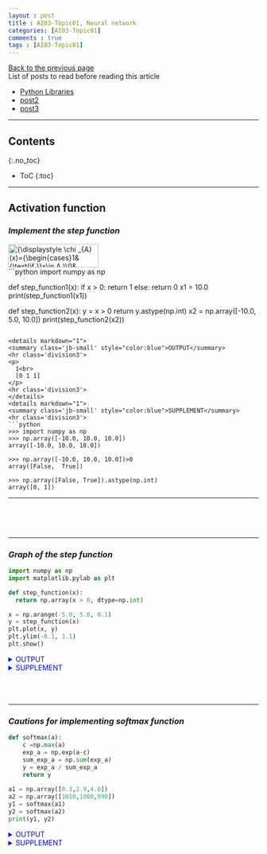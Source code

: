 ```yaml
---
layout : post
title : AI03-Topic01, Neural network
categories: [AI03-Topic01]
comments : true
tags : [AI03-Topic01]
---
```

[Back to the previous page](https://userdyk-github.github.io/ai03/AI03-Fundamental-of-deep-learning.html) <br>
List of posts to read before reading this article
- <a href='https://userdyk-github.github.io/pl03/PL03-Libraries.html' target="_blank">Python Libraries</a>
- <a href='https://userdyk-github.github.io/'>post2</a>
- <a href='https://userdyk-github.github.io/'>post3</a>

---

## Contents
{:.no_toc}

* ToC
{:toc}

<hr class="division1">

## **Activation function**

### ***Implement the step function***
<div><img src="https://wikimedia.org/api/rest_v1/media/math/render/svg/a32e22e6cb7bd6418442d4ab3af89ee1341aa102" class="mwe-math-fallback-image-inline" aria-hidden="true" style="vertical-align: -2.505ex; width:23.637ex; height:6.176ex;" alt="{\displaystyle \chi _{A}(x)={\begin{cases}1&amp;{\text{if }}x\in A,\\0&amp;{\text{if }}x\notin A.\\\end{cases}}}"></div>
```python
import numpy as np


def step_function1(x):
  if x > 0:
    return 1
  else:
    return 0
x1 = 10.0
print(step_function1(x1))


def step_function2(x):
  y = x > 0
  return y.astype(np.int)
x2 = np.array([-10.0, 5.0, 10.0])
print(step_function2(x2))
```

<details markdown="1">
<summary class='jb-small' style="color:blue">OUTPUT</summary>
<hr class='division3'>
<p>
  1<br>
  [0 1 1]
</p>
<hr class='division3'>
</details>
<details markdown="1">
<summary class='jb-small' style="color:blue">SUPPLEMENT</summary>
<hr class='division3'>
```python
>>> import numpy as np
>>> np.array([-10.0, 10.0, 10.0])
array([-10.0, 10.0, 10.0])

>>> np.array([-10.0, 10.0, 10.0])>0
array([False,  True])

>>> np.array([False, True]).astype(np.int)
array([0, 1])
```
<hr class='division3'>
</details>

<br><br><br>

---

### ***Graph of the step function***

```python
import numpy as np
import matplotlib.pylab as plt

def step_function(x):
  return np.array(x > 0, dtype=np.int)

x = np.arange(-5.0, 5.0, 0.1)
y = step_function(x)
plt.plot(x, y)
plt.ylim(-0.1, 1.1)
plt.show()
```
<details markdown="1">
<summary class='jb-small' style="color:blue">OUTPUT</summary>
<hr class='division3'>
![다운로드 (4)](https://user-images.githubusercontent.com/52376448/63807679-26b24380-c959-11e9-8acd-acacbefec72c.png)
<hr class='division3'>
</details>
<details markdown="1">
<summary class='jb-small' style="color:blue">SUPPLEMENT</summary>
<hr class='division3'>
```python
>>> import numpy as np
>>> def step_function(x):
...   return np.array(x > 0, dtype=np.int)

>>> x = np.array([-10, 10, 20])
>>> step_function(x)
array([0, 1, 1])

>>> np.arange(-5.0, 5.0, 1)
array([-5., -4., -3., -2., -1.,  0.,  1.,  2.,  3.,  4.])
```
<hr class='division3'>
</details>

<br><br><br>

---

### ***Implement the sigmoid function***
<img src="https://wikimedia.org/api/rest_v1/media/math/render/svg/9537e778e229470d85a68ee0b099c08298a1a3f6" class="mwe-math-fallback-image-inline" aria-hidden="true" style="vertical-align: -2.171ex; width:26.95ex; height:5.509ex;" alt="{\displaystyle S(x)={\frac {1}{1+e^{-x}}}={\frac {e^{x}}{e^{x}+1}}.}">
```python
import numpy as np
import matplotlib.pylab as plt

def sigmoid(x):
  return 1/(1 + np.exp(-x))

a = np.array([-1.0, 1.0, 2.0])
print(sigmoid(a))

x = np.arange(-5.0, 5.0, 0.1)
y = sigmoid(x)
plt.plot(x, y)
plt.ylim(-0.1, 1.1)
plt.show()
```
<details markdown="1">
<summary class='jb-small' style="color:blue">OUTPUT</summary>
<hr class='division3'>
```
[0.26894142 0.73105858 0.88079708]
```
![다운로드 (5)](https://user-images.githubusercontent.com/52376448/63809030-44cd7300-c95c-11e9-9ef3-58ecac07ea93.png)
<hr class='division3'>
</details>
<br><br><br>

---

### ***ReLU function***

```python
```
<details markdown="1">
<summary class='jb-small' style="color:blue">OUTPUT</summary>
<hr class='division3'>
<hr class='division3'>
</details>
<br><br><br>

<hr class="division2">

## **Calculation of multidimensional array**

### ***Multidimensional array***

```python
```
<details markdown="1">
<summary class='jb-small' style="color:blue">OUTPUT</summary>
<hr class='division3'>
<hr class='division3'>
</details>
<br><br><br>

---

### ***Matrix multiplication***

```python
```
<details markdown="1">
<summary class='jb-small' style="color:blue">OUTPUT</summary>
<hr class='division3'>
<hr class='division3'>
</details>
<br><br><br>

---

### ***Matrix multiplication in Neural Networks***

```python
```
<details markdown="1">
<summary class='jb-small' style="color:blue">OUTPUT</summary>
<hr class='division3'>
<hr class='division3'>
</details>
<br><br><br>


<hr class="division2">

## **Implement a three-layer neural network**

### ***Implement a neuronal signal transduction at each layer***

```python
import numpy as np
import matplotlib.pylab as plt

def sigmoid(x):
  return 1/(1 + np.exp(-x))
def identity_function(x):
    return x
  
X = np.array([1.0, 0.5])

W1 = np.array([[0.1,0.3,0.5],[0.2,0.4,0.6]])
B1 = np.array([0.1,0.2,0.3])
A1 = np.dot(X, W1) + B1
Z1 = sigmoid(A1)

W2 = np.array([[0.1,0.4],[0.2,0.5],[0.3,0.6]])
B2 = np.array([0.1,0.2])
A2 = np.dot(Z1,W2) + B2
Z2 = sigmoid(A2)

W3 = np.array([[0.1,0.3],[0.2,0.4]])
B3 = np.array([0.1,0.2])
A3 = np.dot(Z2, W3) + B3

Y = identity_function(A3)
Y
```
<details markdown="1">
<summary class='jb-small' style="color:blue">OUTPUT</summary>
<hr class='division3'>
```
array([0.21682708, 0.49627909])
```
<hr class='division3'>
</details>
<details markdown="1">
<summary class='jb-small' style="color:blue">SUPPLEMENT</summary>
<hr class='division3'>
![캡처](https://user-images.githubusercontent.com/52376448/63815273-f5dd0900-c96e-11e9-849a-7f59ff1aa6cb.JPG)
<hr class='division3'>
</details>
<br><br><br>

---

### ***Summary for Implement***

```python
def init_network():
    network = {}
    network['W1'] = np.array([[0.1,0.2,0.3],[0.2,0.3,0.6]])
    network['b1'] = np.array([0.1,0.2,0.3])
    network['W2'] = np.array([[0.1,0.2],[0.2,0.5],[0.3,0.6]])
    network['b2'] = np.array([0.1,0.2])
    network['W3'] = np.array([[0.1,0.3],[0.2,0.4]])
    network['b3'] = np.array([0.1,0.2])
    
    return network

def forward(network, x):
    W1,W2,W3 = network['W1'],network['W2'],network['W3']
    b1,b2,b3 = network['b1'],network['b2'],network['b3']
    
    a1 = np.dot(x,W1) + b1
    z1 = sigmoid(a1)
    a2 = np.dot(z1,W2) + b2
    z2 = sigmoid(a2)
    a3 = np.dot(z2,W3) + b3
    y = identity_function(a3)
    
    return y

network = init_network()
x = np.array([1.0,0.5])
y = forward(network,x)
print(y)
```
<details markdown="1">
<summary class='jb-small' style="color:blue">OUTPUT</summary>
<hr class='division3'>
```
[0.31067024 0.68352896]
```
<hr class='division3'>
</details>
<br><br><br>


<hr class="division2">

## **Design the output layer**

### ***Implement identity and softmax function***
<img src="https://wikimedia.org/api/rest_v1/media/math/render/svg/46d00b0bc5d63bf06b74d6d34234e063e03a1d26" class="mwe-math-fallback-image-inline" aria-hidden="true" style="vertical-align: -3.505ex; width:58.066ex; height:7.343ex;" alt="{\displaystyle \sigma (\mathbf {z} )_{i}={\frac {e^{\beta z_{i}}}{\sum _{j=1}^{K}e^{\beta z_{j}}}}{\text{ or }}\sigma (\mathbf {z} )_{i}={\frac {e^{-\beta z_{i}}}{\sum _{j=1}^{K}e^{-\beta z_{j}}}}{\text{ for }}i=1,\dotsc ,K}">
```python
def softmax(a):
    exp_a = np.exp(a)
    sum_exp_a = np.sum(exp_a)
    y = exp_a / sum_exp_a
    return y
    
a1 = np.array([0.3,2.9,4.0])
a2 = np.array([1010,1000,990])
y1 = softmax(a1)
y2 = softmax(a2)
print(y1, y2)

```
<details markdown="1">
<summary class='jb-small' style="color:blue">OUTPUT</summary>
<hr class='division3'>
```
[0.01821127 0.24519181 0.73659691] [nan nan nan]
```
<hr class='division3'>
</details>

<details markdown="1">
<summary class='jb-small' style="color:blue">SUPPLEMENT</summary>
<hr class='division3'>
```python
>>> import numpy as np
>>> a = np.array([1010,1000,990])
>>> np.exp(a)/np.sum(np.exp(a))
array([nan, nan, nan])
```
<hr class='division3'>
</details>
<br><br><br>

---

### ***Cautions for implementing softmax function***

```python
def softmax(a):
    c =np.max(a)
    exp_a = np.exp(a-c)
    sum_exp_a = np.sum(exp_a)
    y = exp_a / sum_exp_a
    return y
    
a1 = np.array([0.3,2.9,4.0])
a2 = np.array([1010,1000,990])
y1 = softmax(a1)
y2 = softmax(a2)
print(y1, y2)
```
<details markdown="1">
<summary class='jb-small' style="color:blue">OUTPUT</summary>
<hr class='division3'>
```
[0.01821127 0.24519181 0.73659691] [9.99954600e-01 4.53978686e-05 2.06106005e-09]
```
<hr class='division3'>
</details>

<details markdown="1">
<summary class='jb-small' style="color:blue">SUPPLEMENT</summary>
<hr class='division3'>
```python
>>> import numpy as np
>>> a = np.array([1010,1000,990])
>>> c = np.max(a)
>>> a - c
array([  0, -10, -20])

>>> np.exp(a-c)/np.sum(np.exp(a-c))
array([9.99954600e-01, 4.53978686e-05, 2.06106005e-09])
```
<hr class='division3'>
</details>
<br><br><br>

---

### ***Characteristics of Softmax function***

```
>>> import numpy as np
>>> def softmax(a):
...   c =np.max(a)
...   exp_a = np.exp(a-c)
...   sum_exp_a = np.sum(exp_a)
...   y = exp_a / sum_exp_a
...   return y

>>> a = np.array([0.3,2.9,4.0])
>>> y = softmax(a)
>>> print(y)
[0.01821127 0.24519181 0.73659691]

>>> np.sum(y)
1.0
```
<br><br><br>


<hr class="division2">

## **Handwriting number recognition**

### ***MNIST dataset***

<details markdown="1">
<summary class='jb-small' style="color:blue">ADVANCDED PREPERATION</summary>
<hr class='division3'>
[dataset.zip][1]

[1]:{{ site.url }}/download/AI03/AI03-Topic01/dataset.zip
<hr class='division3'>
</details>


```python
import sys, os
sys.path.append(os.pardir)

from dataset.mnist import load_mnist
from PIL import Image
import numpy as np

def img_show(img):
    pil_img = Image.fromarray(np.unit8(img))
    pil_img.show()


# load dataset
(x_train, t_train),(x_test, t_test) = load_mnist(flatten=True, normalize=False)

# 0th sample test
img, label = x_train[0], t_train[0]
img = img.reshape(28, 28)
img_show(img)
```
<details markdown="1">
<summary class='jb-small' style="color:blue">OUTPUT</summary>
<hr class='division3'>
![다운로드](https://user-images.githubusercontent.com/52376448/63860073-71789d80-c9e3-11e9-9b49-44daf7e1ad4a.png)
<hr class='division3'>
</details>
<details markdown="1">
<summary class='jb-small' style="color:blue">SUPPLEMENT</summary>
<hr class='division3'>
```
>>> from dataset.mnist import load_mnist
>>> (x_train, t_train),(x_test, t_test) = load_mnist(flatten=True, normalize=False)

>>> type(x_train)
<class 'numpy.ndarray'>
>>> type(t_train)
<class 'numpy.ndarray'>
>>> type(x_test)
<class 'numpy.ndarray'>
>>> type(t_test)
<class 'numpy.ndarray'>

>>> x_train.shape
(60000, 784)
>>> t_train.shape
(60000,)
>>> x_test.shape
(10000, 784)
>>> t_test.shape
(10000,)

>>> x_train.dtype
dtype('uint8')
>>> t_train.dtype
dtype('uint8')
>>> x_test.dtype
dtype('uint8')
>>> t_test.dtype
dtype('uint8')
```
<hr class='division3'>
</details>
<br><br><br>

---

### ***Inference processing of neural network***
<details markdown="1">
<summary class='jb-small' style="color:blue">ADVANCDED PREPERATION</summary>
<hr class='division3'>
[dataset.zip][1] <br>
[common.zip][2] <br>
[sample_weight.pkl][3]


[1]:{{ site.url }}/download/AI03/AI03-Topic01/dataset.zip
[2]:{{ site.url }}/download/AI03/AI03-Topic01/common.zip
[3]:{{ site.url }}/download/AI03/AI03-Topic01/sample_weight.pkl
<hr class='division3'>
</details>

```python
import sys, os
sys.path.append(os.pardir)
import numpy as np
import pickle
from dataset.mnist import load_mnist
from common.functions import sigmoid, softmax

def get_data():
    (x_train, t_train),(x_test, t_test) = load_mnist(normalize=True, flatten=True, one_hot_label=False)
    return x_test, t_test

def init_network():
    with open('sample_weight.pkl','rb') as f:
        network = pickle.load(f)
    return network

def predict(network, x):
    W1,W2,W3 = network['W1'], network['W2'], network['W3']
    b1,b2,b3 = network['b1'], network['b2'], network['b3']
    
    a1 = np.dot(x,W1) + b1
    z1 = sigmoid(a1)
    a2 = np.dot(z1,W2) + b2
    z2 = sigmoid(a2)
    a3 = np.dot(z2,W3) + b3
    y = softmax(a3)
    return y
    
# prediction
accuracy_cnt = 0
x, t = get_data()
network = init_network()

for i in range(len(x)):
    y = predict(network, x[i])
    p = np.argmax(y)  # getting a index with the higher probability
    if p == t[i] :
        accuracy_cnt += 1
        
print('Accuracy :' + str(float(accuracy_cnt)/len(x)))
```
<details markdown="1">
<summary class='jb-small' style="color:blue">OUTPUT</summary>
<hr class='division3'>
```
Accuracy :0.9352
```
<hr class='division3'>
</details>
<details markdown="1">
<summary class='jb-small' style="color:blue">SUPPLEMENT</summary>
<hr class='division3'>
```
>>> from dataset.mnist import load_mnist
>>> def get_data():
...     (x_train, t_train), (x_test, t_test) = load_mnist(normalize=True, flatten=True, one_hot_label=False)
...     return x_test, t_test
>>> x, t = get_data()

>>> type(x)
<class 'numpy.ndarray'>
>>> type(x[0])
<class 'numpy.ndarray'>
>>> type(t)
<class 'numpy.ndarray'>
>>> type(t[0])
<class 'numpy.uint8'>

>>> x.shape
(10000, 784)
>>> len(x)
10000
>>> x[0].shape
(784,)
>>> t.shape
(10000,)
>>> t[0].shape
()
>>> t[0]
7


>>> import pickle
>>> def init_network():
...     with open('sample_weight.pkl', 'rb') as f:
...             network = pickle.load(f)
...     return network

>>> network = init_network()
>>> type(network)
<class 'dict'>
>>> network.keys()
dict_keys(['b2', 'W1', 'b1', 'W2', 'W3', 'b3'])

>>> type(network['b1'])
<class 'numpy.ndarray'>
>>> type(network['b2'])
<class 'numpy.ndarray'>
>>> type(network['b3'])
<class 'numpy.ndarray'>
>>> type(network['W1'])
<class 'numpy.ndarray'>
>>> type(network['W2'])
<class 'numpy.ndarray'>
>>> type(network['W3'])
<class 'numpy.ndarray'>

>>> network['b1'].shape
(50,)
>>> network['b2'].shape
(100,)
>>> network['b3'].shape
(10,)
>>> network['W1'].shape
(784, 50)
>>> network['W2'].shape
(50, 100)
>>> network['W3'].shape
(100, 10)


>>> import numpy as np
>>> np.argmax([0.1,0.2,0.7])
2
>>> np.argmax([0.1,0.2,0.3,0.4])
3
>>> np.argmax([0.1,0.2,0.1,0.1,0.5])
4
```
<hr class='division3'>
</details>

<br><br><br>

---

### ***Batch processing***
<details markdown="1">
<summary class='jb-small' style="color:blue">ADVANCDED PREPERATION</summary>
<hr class='division3'>
[dataset.zip][1] <br>
[common.zip][2] <br>
[sample_weight.pkl][3]


[1]:{{ site.url }}/download/AI03/AI03-Topic01/dataset.zip
[2]:{{ site.url }}/download/AI03/AI03-Topic01/common.zip
[3]:{{ site.url }}/download/AI03/AI03-Topic01/sample_weight.pkl
<hr class='division3'>
</details>

```python
import sys, os
sys.path.append(os.pardir)
import numpy as np
import pickle
from dataset.mnist import load_mnist
from common.functions import sigmoid, softmax

def get_data():
    (x_train, t_train),(x_test, t_test) = load_mnist(normalize=True, flatten=True, one_hot_label=False)
    return x_test, t_test

def init_network():
    with open('sample_weight.pkl','rb') as f:
        network = pickle.load(f)
    return network

def predict(network, x):
    W1,W2,W3 = network['W1'], network['W2'], network['W3']
    b1,b2,b3 = network['b1'], network['b2'], network['b3']
    
    a1 = np.dot(x,W1) + b1
    z1 = sigmoid(a1)
    a2 = np.dot(z1,W2) + b2
    z2 = sigmoid(a2)
    a3 = np.dot(z2,W3) + b3
    y = softmax(a3)
    return y


# Prediction with batch processing
batch_size = 100 
accuracy_cnt = 0
x, t = get_data()
network = init_network()

for i in range(0, len(x), batch_size):
    x_batch = x[i:i+batch_size]
    y_batch = predict(network, x_batch)
    p = np.argmax(y_batch, axis=1)
    accuracy_cnt += np.sum(p == t[i:i+batch_size])

print("Accuracy:" + str(float(accuracy_cnt) / len(x)))
```
<details markdown="1">
<summary class='jb-small' style="color:blue">OUTPUT</summary>
<hr class='division3'>
```
Accuracy :0.9352
```
<hr class='division3'>
</details>

<details markdown="1">
<summary class='jb-small' style="color:blue">SUPPLEMENT</summary>
<hr class='division3'>
![그림1](https://user-images.githubusercontent.com/52376448/63877466-a811e080-ca02-11e9-807a-2f5e33e85cc3.png)
```
>>> import numpy as np
>>> from dataset.mnist import load_mnist

>>> (_,_), (x,t) = load_mnist(normalize=True, flatten=True, one_hot_label=False)
>>> x[0:100].shape
(100, 784)
>>> t[0:100].shape
(100,)



>>> x = np.array([[0.1,0.8,0.1],[0.3,0.1,0.6],[0.2,0.5,0.3],[0.8,0.1,0.1]])
>>> np.argmax(x, axis=0)
array([3, 0, 1], dtype=int64)
>>> np.argmax(x, axis=1)
array([1, 2, 1, 0], dtype=int64)

>>> A = np.array([11,12,13,14,15,16,1,2,3])
>>> B = np.array([21,22,23,24,25,26,1,2,3])
>>> np.sum(A == B)
3
>>> np.sum([False, False, False, False, False, False, False, True, True, True])
3
```
<hr class='division3'>
</details>

<br><br><br>


<hr class="division2">

## **Multi-classification**

<details markdown="1">
<summary class='jb-small' style="color:blue">ADVANCDED PREPERATION</summary>
<hr class='division3'>
[ch2_dataset.npz][4] <br>
[ch2_parameters.npz][5] <br>


[4]:{{ site.url }}/download/AI03/AI03-Topic01/ch2_dataset.npz
[5]:{{ site.url }}/download/AI03/AI03-Topic01/ch2_parameters.npz
<hr class='division3'>
</details>

```python
import numpy as np
import matplotlib.pyplot as plt

def sigmoid(x):
    return 1 / (1 + np.exp(-x))
    
def softmax(x):
    e_x = np.exp(x)
    return e_x / np.sum(e_x)
    
# Define network architecture
class ShallowNN:
    def __init__(self, num_input, num_hidden, num_output):
        self.W_h = np.zeros((num_hidden, num_input), dtype=np.float32)
        self.b_h = np.zeros((num_hidden,), dtype=np.float32)
        self.W_o = np.zeros((num_output, num_hidden), dtype=np.float32)
        self.b_o = np.zeros((num_output,), dtype=np.float32)
        
    def __call__(self, x):
        h = sigmoid(np.matmul(self.W_h, x) + self.b_h)
        return softmax(np.matmul(self.W_o, h) + self.b_o)
        
# Import and organize dataset
dataset = np.load('ch2_dataset.npz')
inputs = dataset['inputs']
labels = dataset['labels']

# Create Model
model = ShallowNN(2, 128, 10)

weights = np.load('ch2_parameters.npz')
model.W_h = weights['W_h']
model.b_h = weights['b_h']
model.W_o = weights['W_o']
model.b_o = weights['b_o']
```
<details markdown="1">
<summary class='jb-small' style="color:blue">OUTPUT</summary>
<hr class='division3'>
```python
outputs = list()
for pt, label in zip(inputs, labels):
    output = model(pt)
    outputs.append(np.argmax(output))
    print(np.argmax(output), label)
outputs = np.stack(outputs, axis=0)
```
```
0 0
0 0
2 0
0 0
1 0
0 0
0 0
0 0
1 0
0 0
0 0
0 0
2 0
3 0
0 0
0 0
2 0
0 0
0 0
0 0
0 0
0 0
0 0
2 0
0 0
2 0
0 0
0 0
0 0
0 0
0 0
0 0
0 0
1 0
6 0
0 0
0 0
0 0
0 0
0 0
6 0
0 0
0 0
0 0
3 0
0 0
0 0
0 0
3 0
0 0
0 0
0 0
0 0
0 0
0 0
6 0
0 0
0 0
0 0
0 0
0 0
0 0
0 0
0 0
9 0
0 0
2 0
6 0
0 0
0 0
0 0
0 0
3 0
0 0
0 0
2 0
0 0
0 0
0 0
0 0
0 0
0 0
0 0
1 0
1 0
0 0
0 0
0 0
0 0
0 0
0 0
9 0
0 0
0 0
1 0
0 0
0 0
0 0
0 0
0 0
1 1
5 1
1 1
1 1
1 1
1 1
1 1
1 1
1 1
1 1
1 1
1 1
1 1
1 1
1 1
1 1
1 1
1 1
1 1
1 1
1 1
1 1
1 1
1 1
1 1
1 1
1 1
1 1
5 1
1 1
1 1
2 1
1 1
0 1
1 1
1 1
1 1
1 1
5 1
1 1
1 1
1 1
0 1
1 1
1 1
1 1
1 1
1 1
1 1
1 1
1 1
1 1
1 1
1 1
1 1
0 1
1 1
1 1
1 1
2 1
1 1
0 1
1 1
1 1
1 1
1 1
1 1
1 1
1 1
1 1
1 1
1 1
1 1
1 1
1 1
1 1
1 1
1 1
1 1
1 1
1 1
1 1
1 1
2 1
1 1
1 1
1 1
1 1
1 1
1 1
1 1
1 1
1 1
1 1
1 1
1 1
1 1
1 1
1 1
1 1
2 2
0 2
0 2
2 2
2 2
2 2
2 2
2 2
2 2
2 2
2 2
2 2
2 2
2 2
2 2
2 2
2 2
2 2
2 2
3 2
2 2
2 2
2 2
2 2
3 2
2 2
2 2
2 2
2 2
0 2
1 2
0 2
0 2
2 2
2 2
0 2
2 2
2 2
0 2
0 2
2 2
2 2
2 2
2 2
2 2
2 2
2 2
0 2
2 2
2 2
2 2
2 2
2 2
2 2
2 2
0 2
2 2
2 2
0 2
2 2
2 2
2 2
2 2
2 2
2 2
1 2
2 2
2 2
2 2
2 2
2 2
2 2
0 2
2 2
2 2
2 2
2 2
2 2
2 2
2 2
2 2
2 2
2 2
2 2
2 2
2 2
2 2
2 2
2 2
2 2
2 2
2 2
2 2
2 2
2 2
2 2
2 2
2 2
2 2
2 2
3 3
0 3
3 3
3 3
3 3
3 3
3 3
3 3
3 3
3 3
3 3
6 3
3 3
3 3
3 3
6 3
3 3
0 3
3 3
3 3
3 3
3 3
3 3
3 3
3 3
3 3
3 3
3 3
3 3
3 3
3 3
6 3
3 3
6 3
2 3
0 3
3 3
3 3
3 3
3 3
3 3
3 3
3 3
3 3
3 3
3 3
6 3
3 3
3 3
6 3
3 3
3 3
3 3
3 3
3 3
3 3
3 3
3 3
3 3
0 3
3 3
3 3
3 3
6 3
3 3
3 3
3 3
0 3
3 3
3 3
3 3
3 3
3 3
3 3
3 3
3 3
6 3
3 3
3 3
3 3
3 3
3 3
6 3
3 3
3 3
3 3
3 3
3 3
3 3
3 3
3 3
3 3
6 3
3 3
6 3
3 3
3 3
3 3
3 3
3 3
4 4
4 4
4 4
4 4
4 4
4 4
4 4
4 4
4 4
4 4
4 4
4 4
4 4
4 4
4 4
4 4
4 4
4 4
4 4
4 4
4 4
4 4
4 4
4 4
4 4
4 4
4 4
4 4
4 4
4 4
4 4
4 4
4 4
4 4
4 4
4 4
4 4
4 4
4 4
5 4
4 4
4 4
4 4
4 4
4 4
4 4
4 4
4 4
4 4
4 4
4 4
4 4
4 4
4 4
4 4
4 4
4 4
4 4
4 4
4 4
4 4
4 4
4 4
4 4
4 4
4 4
4 4
4 4
4 4
4 4
4 4
4 4
4 4
4 4
4 4
4 4
4 4
4 4
4 4
4 4
4 4
4 4
4 4
4 4
4 4
4 4
4 4
4 4
4 4
4 4
4 4
4 4
4 4
4 4
4 4
4 4
4 4
4 4
4 4
4 4
5 5
5 5
5 5
5 5
4 5
5 5
5 5
5 5
5 5
5 5
5 5
5 5
5 5
5 5
5 5
5 5
5 5
5 5
5 5
4 5
1 5
5 5
5 5
5 5
5 5
5 5
5 5
5 5
5 5
5 5
5 5
5 5
5 5
5 5
5 5
5 5
5 5
5 5
1 5
5 5
5 5
5 5
5 5
4 5
5 5
5 5
5 5
5 5
5 5
5 5
5 5
5 5
5 5
5 5
5 5
5 5
5 5
5 5
5 5
5 5
5 5
5 5
5 5
4 5
5 5
5 5
5 5
5 5
5 5
5 5
5 5
4 5
5 5
5 5
5 5
5 5
5 5
5 5
5 5
5 5
5 5
5 5
5 5
5 5
1 5
5 5
5 5
5 5
5 5
5 5
5 5
1 5
5 5
5 5
5 5
5 5
5 5
5 5
5 5
5 5
6 6
3 6
6 6
6 6
6 6
6 6
6 6
6 6
6 6
3 6
6 6
6 6
9 6
6 6
6 6
6 6
6 6
6 6
6 6
6 6
3 6
6 6
6 6
6 6
6 6
6 6
6 6
3 6
6 6
6 6
3 6
6 6
6 6
6 6
6 6
6 6
6 6
6 6
6 6
6 6
6 6
0 6
3 6
6 6
3 6
6 6
6 6
6 6
6 6
6 6
6 6
6 6
6 6
6 6
6 6
6 6
6 6
6 6
6 6
6 6
6 6
6 6
6 6
6 6
6 6
6 6
6 6
6 6
6 6
6 6
6 6
3 6
6 6
6 6
3 6
6 6
6 6
6 6
6 6
6 6
3 6
6 6
6 6
6 6
6 6
6 6
6 6
6 6
6 6
6 6
0 6
6 6
6 6
6 6
6 6
6 6
9 6
6 6
6 6
6 6
7 7
7 7
7 7
7 7
7 7
7 7
7 7
7 7
7 7
7 7
7 7
7 7
7 7
7 7
7 7
7 7
7 7
7 7
7 7
7 7
7 7
7 7
7 7
7 7
7 7
7 7
7 7
7 7
7 7
7 7
7 7
7 7
7 7
7 7
7 7
7 7
7 7
7 7
7 7
7 7
7 7
7 7
7 7
7 7
7 7
7 7
7 7
7 7
7 7
7 7
7 7
7 7
7 7
7 7
7 7
7 7
7 7
7 7
7 7
7 7
7 7
7 7
7 7
7 7
7 7
7 7
7 7
7 7
7 7
7 7
7 7
7 7
7 7
7 7
7 7
7 7
7 7
7 7
7 7
7 7
7 7
7 7
7 7
7 7
7 7
7 7
7 7
7 7
7 7
7 7
7 7
7 7
7 7
7 7
7 7
7 7
7 7
7 7
7 7
7 7
8 8
8 8
8 8
8 8
8 8
8 8
8 8
8 8
8 8
8 8
8 8
8 8
8 8
8 8
8 8
8 8
8 8
8 8
8 8
8 8
8 8
8 8
8 8
8 8
8 8
8 8
8 8
8 8
8 8
8 8
8 8
8 8
8 8
8 8
8 8
8 8
8 8
8 8
8 8
8 8
8 8
8 8
8 8
8 8
8 8
8 8
8 8
8 8
8 8
8 8
8 8
8 8
8 8
8 8
8 8
8 8
8 8
8 8
8 8
8 8
8 8
8 8
8 8
8 8
8 8
8 8
8 8
8 8
8 8
8 8
8 8
8 8
8 8
8 8
8 8
8 8
8 8
8 8
8 8
8 8
8 8
8 8
8 8
8 8
8 8
8 8
8 8
8 8
8 8
8 8
8 8
8 8
8 8
8 8
8 8
8 8
8 8
8 8
8 8
8 8
9 9
9 9
9 9
9 9
9 9
9 9
9 9
9 9
9 9
9 9
9 9
9 9
9 9
9 9
9 9
9 9
9 9
9 9
9 9
9 9
9 9
9 9
9 9
9 9
9 9
9 9
9 9
9 9
9 9
9 9
9 9
9 9
9 9
9 9
9 9
6 9
9 9
6 9
9 9
9 9
9 9
9 9
9 9
9 9
9 9
9 9
9 9
9 9
9 9
9 9
9 9
9 9
9 9
9 9
9 9
9 9
9 9
9 9
9 9
9 9
9 9
9 9
9 9
9 9
9 9
9 9
9 9
9 9
6 9
9 9
9 9
9 9
9 9
9 9
9 9
9 9
9 9
9 9
9 9
9 9
9 9
9 9
9 9
9 9
9 9
9 9
9 9
9 9
9 9
9 9
9 9
9 9
0 9
9 9
9 9
9 9
9 9
9 9
9 9
9 9
```
<hr class='division3'>
</details>
<details markdown="1">
<summary class='jb-small' style="color:blue">Visualization</summary>
<hr class='division3'>
`Label`
```python
plt.figure()
for idx in range(10):
    mask = labels == idx
    plt.scatter(inputs[mask, 0], inputs[mask, 1])
plt.title('true_label')
plt.show()
```
![다운로드 (1)](https://user-images.githubusercontent.com/52376448/65842849-49c18000-e369-11e9-88f4-935f70e6effa.png)
<br>
`Predict`
```python
plt.figure()
for idx in range(10):
    mask = outputs == idx
    plt.scatter(inputs[mask, 0], inputs[mask, 1])
plt.title('model_output')
plt.show()
```
![다운로드 (2)](https://user-images.githubusercontent.com/52376448/65842851-4b8b4380-e369-11e9-8c13-492a076e3717.png)
<hr class='division3'>
</details>
<br><br><br>


<hr class="division2">

## **Reference Codes**


<details markdown="1">
<summary class='jb-small' style="color:blue">Pre-define</summary>
<hr class='division3'>
<details markdown="1">
<summary class='jb-small' style="color:red">functions.py</summary>
<hr class='division3_1'>
```python
# coding: utf-8
import numpy as np


def identity_function(x):
    return x


def step_function(x):
    return np.array(x > 0, dtype=np.int)


def sigmoid(x):
    return 1 / (1 + np.exp(-x))    


def sigmoid_grad(x):
    return (1.0 - sigmoid(x)) * sigmoid(x)
    

def relu(x):
    return np.maximum(0, x)


def relu_grad(x):
    grad = np.zeros(x)
    grad[x>=0] = 1
    return grad
    

def softmax(x):
    if x.ndim == 2:
        x = x.T
        x = x - np.max(x, axis=0)
        y = np.exp(x) / np.sum(np.exp(x), axis=0)
        return y.T 

    x = x - np.max(x) # オーバーフロー対策
    return np.exp(x) / np.sum(np.exp(x))


def mean_squared_error(y, t):
    return 0.5 * np.sum((y-t)**2)


def cross_entropy_error(y, t):
    if y.ndim == 1:
        t = t.reshape(1, t.size)
        y = y.reshape(1, y.size)
        
    # 教師データがone-hot-vectorの場合、正解ラベルのインデックスに変換
    if t.size == y.size:
        t = t.argmax(axis=1)
             
    batch_size = y.shape[0]
    return -np.sum(np.log(y[np.arange(batch_size), t] + 1e-7)) / batch_size


def softmax_loss(X, t):
    y = softmax(X)
    return cross_entropy_error(y, t)
```
<hr class='division3_1'>
</details>
<details markdown="1">
<summary class='jb-small' style="color:red">gradient.py</summary>
<hr class='division3_1'>
```python
# coding: utf-8
import numpy as np

def _numerical_gradient_1d(f, x):
    h = 1e-4 # 0.0001
    grad = np.zeros_like(x)
    
    for idx in range(x.size):
        tmp_val = x[idx]
        x[idx] = float(tmp_val) + h
        fxh1 = f(x) # f(x+h)
        
        x[idx] = tmp_val - h 
        fxh2 = f(x) # f(x-h)
        grad[idx] = (fxh1 - fxh2) / (2*h)
        
        x[idx] = tmp_val # 値を元に戻す
        
    return grad


def numerical_gradient_2d(f, X):
    if X.ndim == 1:
        return _numerical_gradient_1d(f, X)
    else:
        grad = np.zeros_like(X)
        
        for idx, x in enumerate(X):
            grad[idx] = _numerical_gradient_1d(f, x)
        
        return grad


def numerical_gradient(f, x):
    h = 1e-4 # 0.0001
    grad = np.zeros_like(x)
    
    it = np.nditer(x, flags=['multi_index'], op_flags=['readwrite'])
    while not it.finished:
        idx = it.multi_index
        tmp_val = x[idx]
        x[idx] = float(tmp_val) + h
        fxh1 = f(x) # f(x+h)
        
        x[idx] = tmp_val - h 
        fxh2 = f(x) # f(x-h)
        grad[idx] = (fxh1 - fxh2) / (2*h)
        
        x[idx] = tmp_val # 値を元に戻す
        it.iternext()   
        
    return grad
```
<hr class='division3_1'>
</details>
<details markdown="1">
<summary class='jb-small' style="color:red">layers.py</summary>
<hr class='division3_1'>
```python
# coding: utf-8
import numpy as np
from common.functions import *
from common.util import im2col, col2im


class Relu:
    def __init__(self):
        self.mask = None

    def forward(self, x):
        self.mask = (x <= 0)
        out = x.copy()
        out[self.mask] = 0

        return out

    def backward(self, dout):
        dout[self.mask] = 0
        dx = dout

        return dx


class Sigmoid:
    def __init__(self):
        self.out = None

    def forward(self, x):
        out = sigmoid(x)
        self.out = out
        return out

    def backward(self, dout):
        dx = dout * (1.0 - self.out) * self.out

        return dx


class Affine:
    def __init__(self, W, b):
        self.W =W
        self.b = b
        
        self.x = None
        self.original_x_shape = None
        # 重み・バイアスパラメータの微分
        self.dW = None
        self.db = None

    def forward(self, x):
        # テンソル対応
        self.original_x_shape = x.shape
        x = x.reshape(x.shape[0], -1)
        self.x = x

        out = np.dot(self.x, self.W) + self.b

        return out

    def backward(self, dout):
        dx = np.dot(dout, self.W.T)
        self.dW = np.dot(self.x.T, dout)
        self.db = np.sum(dout, axis=0)
        
        dx = dx.reshape(*self.original_x_shape)  # 入力データの形状に戻す（テンソル対応）
        return dx


class SoftmaxWithLoss:
    def __init__(self):
        self.loss = None
        self.y = None # softmaxの出力
        self.t = None # 教師データ

    def forward(self, x, t):
        self.t = t
        self.y = softmax(x)
        self.loss = cross_entropy_error(self.y, self.t)
        
        return self.loss
```
<hr class='division3_1'>
</details>
<details markdown="1">
<summary class='jb-small' style="color:red">multi_layer_net.py</summary>
<hr class='division3_1'>
```python
# coding: utf-8
import sys, os
sys.path.append(os.pardir)  # 親ディレクトリのファイルをインポートするための設定
import numpy as np
from collections import OrderedDict
from common.layers import *
from common.gradient import numerical_gradient


class MultiLayerNet:
    """全結合による多層ニューラルネットワーク

    Parameters
    ----------
    input_size : 入力サイズ（MNISTの場合は784）
    hidden_size_list : 隠れ層のニューロンの数のリスト（e.g. [100, 100, 100]）
    output_size : 出力サイズ（MNISTの場合は10）
    activation : 'relu' or 'sigmoid'
    weight_init_std : 重みの標準偏差を指定（e.g. 0.01）
        'relu'または'he'を指定した場合は「Heの初期値」を設定
        'sigmoid'または'xavier'を指定した場合は「Xavierの初期値」を設定
    weight_decay_lambda : Weight Decay（L2ノルム）の強さ
    """
    def __init__(self, input_size, hidden_size_list, output_size,
                 activation='relu', weight_init_std='relu', weight_decay_lambda=0):
        self.input_size = input_size
        self.output_size = output_size
        self.hidden_size_list = hidden_size_list
        self.hidden_layer_num = len(hidden_size_list)
        self.weight_decay_lambda = weight_decay_lambda
        self.params = {}

        # 重みの初期化
        self.__init_weight(weight_init_std)

        # レイヤの生成
        activation_layer = {'sigmoid': Sigmoid, 'relu': Relu}
        self.layers = OrderedDict()
        for idx in range(1, self.hidden_layer_num+1):
            self.layers['Affine' + str(idx)] = Affine(self.params['W' + str(idx)],
                                                      self.params['b' + str(idx)])
            self.layers['Activation_function' + str(idx)] = activation_layer[activation]()

        idx = self.hidden_layer_num + 1
        self.layers['Affine' + str(idx)] = Affine(self.params['W' + str(idx)],
            self.params['b' + str(idx)])

        self.last_layer = SoftmaxWithLoss()

    def __init_weight(self, weight_init_std):
        """重みの初期値設定

        Parameters
        ----------
        weight_init_std : 重みの標準偏差を指定（e.g. 0.01）
            'relu'または'he'を指定した場合は「Heの初期値」を設定
            'sigmoid'または'xavier'を指定した場合は「Xavierの初期値」を設定
        """
        all_size_list = [self.input_size] + self.hidden_size_list + [self.output_size]
        for idx in range(1, len(all_size_list)):
            scale = weight_init_std
            if str(weight_init_std).lower() in ('relu', 'he'):
                scale = np.sqrt(2.0 / all_size_list[idx - 1])  # ReLUを使う場合に推奨される初期値
            elif str(weight_init_std).lower() in ('sigmoid', 'xavier'):
                scale = np.sqrt(1.0 / all_size_list[idx - 1])  # sigmoidを使う場合に推奨される初期値

            self.params['W' + str(idx)] = scale * np.random.randn(all_size_list[idx-1], all_size_list[idx])
            self.params['b' + str(idx)] = np.zeros(all_size_list[idx])

    def predict(self, x):
        for layer in self.layers.values():
            x = layer.forward(x)

        return x

    def loss(self, x, t):
        """損失関数を求める

        Parameters
        ----------
        x : 入力データ
        t : 教師ラベル

        Returns
        -------
        損失関数の値
        """
        y = self.predict(x)

        weight_decay = 0
        for idx in range(1, self.hidden_layer_num + 2):
            W = self.params['W' + str(idx)]
            weight_decay += 0.5 * self.weight_decay_lambda * np.sum(W ** 2)

        return self.last_layer.forward(y, t) + weight_decay

    def accuracy(self, x, t):
        y = self.predict(x)
        y = np.argmax(y, axis=1)
        if t.ndim != 1 : t = np.argmax(t, axis=1)

        accuracy = np.sum(y == t) / float(x.shape[0])
        return accuracy

    def numerical_gradient(self, x, t):
        """勾配を求める（数値微分）

        Parameters
        ----------
        x : 入力データ
        t : 教師ラベル

        Returns
        -------
        各層の勾配を持ったディクショナリ変数
            grads['W1']、grads['W2']、...は各層の重み
            grads['b1']、grads['b2']、...は各層のバイアス
        """
        loss_W = lambda W: self.loss(x, t)

        grads = {}
        for idx in range(1, self.hidden_layer_num+2):
            grads['W' + str(idx)] = numerical_gradient(loss_W, self.params['W' + str(idx)])
            grads['b' + str(idx)] = numerical_gradient(loss_W, self.params['b' + str(idx)])

        return grads

    def gradient(self, x, t):
        """勾配を求める（誤差逆伝搬法）

        Parameters
        ----------
        x : 入力データ
        t : 教師ラベル

        Returns
        -------
        各層の勾配を持ったディクショナリ変数
            grads['W1']、grads['W2']、...は各層の重み
            grads['b1']、grads['b2']、...は各層のバイアス
        """
        # forward
        self.loss(x, t)

        # backward
        dout = 1
        dout = self.last_layer.backward(dout)

        layers = list(self.layers.values())
        layers.reverse()
        for layer in layers:
            dout = layer.backward(dout)

        # 設定
        grads = {}
        for idx in range(1, self.hidden_layer_num+2):
            grads['W' + str(idx)] = self.layers['Affine' + str(idx)].dW + self.weight_decay_lambda * self.layers['Affine' + str(idx)].W
            grads['b' + str(idx)] = self.layers['Affine' + str(idx)].db

        return grads
```
<hr class='division3_1'>
</details>
<details markdown="1">
<summary class='jb-small' style="color:red">multi_layer_net_extend.py</summary>
<hr class='division3_1'>
```python
# coding: utf-8
import sys, os
sys.path.append(os.pardir) # 親ディレクトリのファイルをインポートするための設定
import numpy as np
from collections import OrderedDict
from common.layers import *
from common.gradient import numerical_gradient

class MultiLayerNetExtend:
    """拡張版の全結合による多層ニューラルネットワーク
    
    Weiht Decay、Dropout、Batch Normalizationの機能を持つ

    Parameters
    ----------
    input_size : 入力サイズ（MNISTの場合は784）
    hidden_size_list : 隠れ層のニューロンの数のリスト（e.g. [100, 100, 100]）
    output_size : 出力サイズ（MNISTの場合は10）
    activation : 'relu' or 'sigmoid'
    weight_init_std : 重みの標準偏差を指定（e.g. 0.01）
        'relu'または'he'を指定した場合は「Heの初期値」を設定
        'sigmoid'または'xavier'を指定した場合は「Xavierの初期値」を設定
    weight_decay_lambda : Weight Decay（L2ノルム）の強さ
    use_dropout: Dropoutを使用するかどうか
    dropout_ration : Dropoutの割り合い
    use_batchNorm: Batch Normalizationを使用するかどうか
    """
    def __init__(self, input_size, hidden_size_list, output_size,
                 activation='relu', weight_init_std='relu', weight_decay_lambda=0, 
                 use_dropout = False, dropout_ration = 0.5, use_batchnorm=False):
        self.input_size = input_size
        self.output_size = output_size
        self.hidden_size_list = hidden_size_list
        self.hidden_layer_num = len(hidden_size_list)
        self.use_dropout = use_dropout
        self.weight_decay_lambda = weight_decay_lambda
        self.use_batchnorm = use_batchnorm
        self.params = {}

        # 重みの初期化
        self.__init_weight(weight_init_std)

        # レイヤの生成
        activation_layer = {'sigmoid': Sigmoid, 'relu': Relu}
        self.layers = OrderedDict()
        for idx in range(1, self.hidden_layer_num+1):
            self.layers['Affine' + str(idx)] = Affine(self.params['W' + str(idx)],
                                                      self.params['b' + str(idx)])
            if self.use_batchnorm:
                self.params['gamma' + str(idx)] = np.ones(hidden_size_list[idx-1])
                self.params['beta' + str(idx)] = np.zeros(hidden_size_list[idx-1])
                self.layers['BatchNorm' + str(idx)] = BatchNormalization(self.params['gamma' + str(idx)], self.params['beta' + str(idx)])
                
            self.layers['Activation_function' + str(idx)] = activation_layer[activation]()
            
            if self.use_dropout:
                self.layers['Dropout' + str(idx)] = Dropout(dropout_ration)

        idx = self.hidden_layer_num + 1
        self.layers['Affine' + str(idx)] = Affine(self.params['W' + str(idx)], self.params['b' + str(idx)])

        self.last_layer = SoftmaxWithLoss()

    def __init_weight(self, weight_init_std):
        """重みの初期値設定

        Parameters
        ----------
        weight_init_std : 重みの標準偏差を指定（e.g. 0.01）
            'relu'または'he'を指定した場合は「Heの初期値」を設定
            'sigmoid'または'xavier'を指定した場合は「Xavierの初期値」を設定
        """
        all_size_list = [self.input_size] + self.hidden_size_list + [self.output_size]
        for idx in range(1, len(all_size_list)):
            scale = weight_init_std
            if str(weight_init_std).lower() in ('relu', 'he'):
                scale = np.sqrt(2.0 / all_size_list[idx - 1])  # ReLUを使う場合に推奨される初期値
            elif str(weight_init_std).lower() in ('sigmoid', 'xavier'):
                scale = np.sqrt(1.0 / all_size_list[idx - 1])  # sigmoidを使う場合に推奨される初期値
            self.params['W' + str(idx)] = scale * np.random.randn(all_size_list[idx-1], all_size_list[idx])
            self.params['b' + str(idx)] = np.zeros(all_size_list[idx])

    def predict(self, x, train_flg=False):
        for key, layer in self.layers.items():
            if "Dropout" in key or "BatchNorm" in key:
                x = layer.forward(x, train_flg)
            else:
                x = layer.forward(x)

        return x

    def loss(self, x, t, train_flg=False):
        """損失関数を求める
        引数のxは入力データ、tは教師ラベル
        """
        y = self.predict(x, train_flg)

        weight_decay = 0
        for idx in range(1, self.hidden_layer_num + 2):
            W = self.params['W' + str(idx)]
            weight_decay += 0.5 * self.weight_decay_lambda * np.sum(W**2)

        return self.last_layer.forward(y, t) + weight_decay

    def accuracy(self, X, T):
        Y = self.predict(X, train_flg=False)
        Y = np.argmax(Y, axis=1)
        if T.ndim != 1 : T = np.argmax(T, axis=1)

        accuracy = np.sum(Y == T) / float(X.shape[0])
        return accuracy

    def numerical_gradient(self, X, T):
        """勾配を求める（数値微分）

        Parameters
        ----------
        X : 入力データ
        T : 教師ラベル

        Returns
        -------
        各層の勾配を持ったディクショナリ変数
            grads['W1']、grads['W2']、...は各層の重み
            grads['b1']、grads['b2']、...は各層のバイアス
        """
        loss_W = lambda W: self.loss(X, T, train_flg=True)

        grads = {}
        for idx in range(1, self.hidden_layer_num+2):
            grads['W' + str(idx)] = numerical_gradient(loss_W, self.params['W' + str(idx)])
            grads['b' + str(idx)] = numerical_gradient(loss_W, self.params['b' + str(idx)])
            
            if self.use_batchnorm and idx != self.hidden_layer_num+1:
                grads['gamma' + str(idx)] = numerical_gradient(loss_W, self.params['gamma' + str(idx)])
                grads['beta' + str(idx)] = numerical_gradient(loss_W, self.params['beta' + str(idx)])

        return grads
        
    def gradient(self, x, t):
        # forward
        self.loss(x, t, train_flg=True)

        # backward
        dout = 1
        dout = self.last_layer.backward(dout)

        layers = list(self.layers.values())
        layers.reverse()
        for layer in layers:
            dout = layer.backward(dout)

        # 設定
        grads = {}
        for idx in range(1, self.hidden_layer_num+2):
            grads['W' + str(idx)] = self.layers['Affine' + str(idx)].dW + self.weight_decay_lambda * self.params['W' + str(idx)]
            grads['b' + str(idx)] = self.layers['Affine' + str(idx)].db

            if self.use_batchnorm and idx != self.hidden_layer_num+1:
                grads['gamma' + str(idx)] = self.layers['BatchNorm' + str(idx)].dgamma
                grads['beta' + str(idx)] = self.layers['BatchNorm' + str(idx)].dbeta

        return grads
```
<hr class='division3_1'>
</details>
<details markdown="1">
<summary class='jb-small' style="color:red">optimizer.py</summary>
<hr class='division3_1'>
```python
# coding: utf-8
import numpy as np

class SGD:

    """確率的勾配降下法（Stochastic Gradient Descent）"""

    def __init__(self, lr=0.01):
        self.lr = lr
        
    def update(self, params, grads):
        for key in params.keys():
            params[key] -= self.lr * grads[key] 


class Momentum:

    """Momentum SGD"""

    def __init__(self, lr=0.01, momentum=0.9):
        self.lr = lr
        self.momentum = momentum
        self.v = None
        
    def update(self, params, grads):
        if self.v is None:
            self.v = {}
            for key, val in params.items():                                
                self.v[key] = np.zeros_like(val)
                
        for key in params.keys():
            self.v[key] = self.momentum*self.v[key] - self.lr*grads[key] 
            params[key] += self.v[key]


class Nesterov:

    """Nesterov's Accelerated Gradient (http://arxiv.org/abs/1212.0901)"""

    def __init__(self, lr=0.01, momentum=0.9):
        self.lr = lr
        self.momentum = momentum
        self.v = None
        
    def update(self, params, grads):
        if self.v is None:
            self.v = {}
            for key, val in params.items():
                self.v[key] = np.zeros_like(val)
            
        for key in params.keys():
            self.v[key] *= self.momentum
            self.v[key] -= self.lr * grads[key]
            params[key] += self.momentum * self.momentum * self.v[key]
            params[key] -= (1 + self.momentum) * self.lr * grads[key]


class AdaGrad:

    """AdaGrad"""

    def __init__(self, lr=0.01):
        self.lr = lr
        self.h = None
        
    def update(self, params, grads):
        if self.h is None:
            self.h = {}
            for key, val in params.items():
                self.h[key] = np.zeros_like(val)
            
        for key in params.keys():
            self.h[key] += grads[key] * grads[key]
            params[key] -= self.lr * grads[key] / (np.sqrt(self.h[key]) + 1e-7)


class RMSprop:

    """RMSprop"""

    def __init__(self, lr=0.01, decay_rate = 0.99):
        self.lr = lr
        self.decay_rate = decay_rate
        self.h = None
        
    def update(self, params, grads):
        if self.h is None:
            self.h = {}
            for key, val in params.items():
                self.h[key] = np.zeros_like(val)
            
        for key in params.keys():
            self.h[key] *= self.decay_rate
            self.h[key] += (1 - self.decay_rate) * grads[key] * grads[key]
            params[key] -= self.lr * grads[key] / (np.sqrt(self.h[key]) + 1e-7)


class Adam:

    """Adam (http://arxiv.org/abs/1412.6980v8)"""

    def __init__(self, lr=0.001, beta1=0.9, beta2=0.999):
        self.lr = lr
        self.beta1 = beta1
        self.beta2 = beta2
        self.iter = 0
        self.m = None
        self.v = None
        
    def update(self, params, grads):
        if self.m is None:
            self.m, self.v = {}, {}
            for key, val in params.items():
                self.m[key] = np.zeros_like(val)
                self.v[key] = np.zeros_like(val)
        
        self.iter += 1
        lr_t  = self.lr * np.sqrt(1.0 - self.beta2**self.iter) / (1.0 - self.beta1**self.iter)         
        
        for key in params.keys():
            #self.m[key] = self.beta1*self.m[key] + (1-self.beta1)*grads[key]
            #self.v[key] = self.beta2*self.v[key] + (1-self.beta2)*(grads[key]**2)
            self.m[key] += (1 - self.beta1) * (grads[key] - self.m[key])
            self.v[key] += (1 - self.beta2) * (grads[key]**2 - self.v[key])
            
            params[key] -= lr_t * self.m[key] / (np.sqrt(self.v[key]) + 1e-7)
            
            #unbias_m += (1 - self.beta1) * (grads[key] - self.m[key]) # correct bias
            #unbisa_b += (1 - self.beta2) * (grads[key]*grads[key] - self.v[key]) # correct bias
            #params[key] += self.lr * unbias_m / (np.sqrt(unbisa_b) + 1e-7)
```
<hr class='division3_1'>
</details>
<details markdown="1">
<summary class='jb-small' style="color:red">trainer.py</summary>
<hr class='division3_1'>
```python
# coding: utf-8
import sys, os
sys.path.append(os.pardir)  # 親ディレクトリのファイルをインポートするための設定
import numpy as np
from common.optimizer import *

class Trainer:
    """ニューラルネットの訓練を行うクラス
    """
    def __init__(self, network, x_train, t_train, x_test, t_test,
                 epochs=20, mini_batch_size=100,
                 optimizer='SGD', optimizer_param={'lr':0.01}, 
                 evaluate_sample_num_per_epoch=None, verbose=True):
        self.network = network
        self.verbose = verbose
        self.x_train = x_train
        self.t_train = t_train
        self.x_test = x_test
        self.t_test = t_test
        self.epochs = epochs
        self.batch_size = mini_batch_size
        self.evaluate_sample_num_per_epoch = evaluate_sample_num_per_epoch

        # optimizer
        optimizer_class_dict = {'sgd':SGD, 'momentum':Momentum, 'nesterov':Nesterov,
                                'adagrad':AdaGrad, 'rmsprpo':RMSprop, 'adam':Adam}
        self.optimizer = optimizer_class_dict[optimizer.lower()](**optimizer_param)
        
        self.train_size = x_train.shape[0]
        self.iter_per_epoch = max(self.train_size / mini_batch_size, 1)
        self.max_iter = int(epochs * self.iter_per_epoch)
        self.current_iter = 0
        self.current_epoch = 0
        
        self.train_loss_list = []
        self.train_acc_list = []
        self.test_acc_list = []

    def train_step(self):
        batch_mask = np.random.choice(self.train_size, self.batch_size)
        x_batch = self.x_train[batch_mask]
        t_batch = self.t_train[batch_mask]
        
        grads = self.network.gradient(x_batch, t_batch)
        self.optimizer.update(self.network.params, grads)
        
        loss = self.network.loss(x_batch, t_batch)
        self.train_loss_list.append(loss)
        if self.verbose: print("train loss:" + str(loss))
        
        if self.current_iter % self.iter_per_epoch == 0:
            self.current_epoch += 1
            
            x_train_sample, t_train_sample = self.x_train, self.t_train
            x_test_sample, t_test_sample = self.x_test, self.t_test
            if not self.evaluate_sample_num_per_epoch is None:
                t = self.evaluate_sample_num_per_epoch
                x_train_sample, t_train_sample = self.x_train[:t], self.t_train[:t]
                x_test_sample, t_test_sample = self.x_test[:t], self.t_test[:t]
                
            train_acc = self.network.accuracy(x_train_sample, t_train_sample)
            test_acc = self.network.accuracy(x_test_sample, t_test_sample)
            self.train_acc_list.append(train_acc)
            self.test_acc_list.append(test_acc)

            if self.verbose: print("=== epoch:" + str(self.current_epoch) + ", train acc:" + str(train_acc) + ", test acc:" + str(test_acc) + " ===")
        self.current_iter += 1

    def train(self):
        for i in range(self.max_iter):
            self.train_step()

        test_acc = self.network.accuracy(self.x_test, self.t_test)

        if self.verbose:
            print("=============== Final Test Accuracy ===============")
            print("test acc:" + str(test_acc))
```
<hr class='division3_1'>
</details>
<details markdown="1">
<summary class='jb-small' style="color:red">util.py</summary>
<hr class='division3_1'>
```python
# coding: utf-8
import numpy as np


def smooth_curve(x):
    """損失関数のグラフを滑らかにするために用いる

    参考：http://glowingpython.blogspot.jp/2012/02/convolution-with-numpy.html
    """
    window_len = 11
    s = np.r_[x[window_len-1:0:-1], x, x[-1:-window_len:-1]]
    w = np.kaiser(window_len, 2)
    y = np.convolve(w/w.sum(), s, mode='valid')
    return y[5:len(y)-5]


def shuffle_dataset(x, t):
    """データセットのシャッフルを行う

    Parameters
    ----------
    x : 訓練データ
    t : 教師データ

    Returns
    -------
    x, t : シャッフルを行った訓練データと教師データ
    """
    permutation = np.random.permutation(x.shape[0])
    x = x[permutation,:] if x.ndim == 2 else x[permutation,:,:,:]
    t = t[permutation]

    return x, t

def conv_output_size(input_size, filter_size, stride=1, pad=0):
    return (input_size + 2*pad - filter_size) / stride + 1


def im2col(input_data, filter_h, filter_w, stride=1, pad=0):
    """

    Parameters
    ----------
    input_data : (データ数, チャンネル, 高さ, 幅)の4次元配列からなる入力データ
    filter_h : フィルターの高さ
    filter_w : フィルターの幅
    stride : ストライド
    pad : パディング

    Returns
    -------
    col : 2次元配列
    """
    N, C, H, W = input_data.shape
    out_h = (H + 2*pad - filter_h)//stride + 1
    out_w = (W + 2*pad - filter_w)//stride + 1

    img = np.pad(input_data, [(0,0), (0,0), (pad, pad), (pad, pad)], 'constant')
    col = np.zeros((N, C, filter_h, filter_w, out_h, out_w))

    for y in range(filter_h):
        y_max = y + stride*out_h
        for x in range(filter_w):
            x_max = x + stride*out_w
            col[:, :, y, x, :, :] = img[:, :, y:y_max:stride, x:x_max:stride]

    col = col.transpose(0, 4, 5, 1, 2, 3).reshape(N*out_h*out_w, -1)
    return col


def col2im(col, input_shape, filter_h, filter_w, stride=1, pad=0):
    """

    Parameters
    ----------
    col :
    input_shape : 入力データの形状（例：(10, 1, 28, 28)）
    filter_h :
    filter_w
    stride
    pad

    Returns
    -------

    """
    N, C, H, W = input_shape
    out_h = (H + 2*pad - filter_h)//stride + 1
    out_w = (W + 2*pad - filter_w)//stride + 1
    col = col.reshape(N, out_h, out_w, C, filter_h, filter_w).transpose(0, 3, 4, 5, 1, 2)

    img = np.zeros((N, C, H + 2*pad + stride - 1, W + 2*pad + stride - 1))
    for y in range(filter_h):
        y_max = y + stride*out_h
        for x in range(filter_w):
            x_max = x + stride*out_w
            img[:, :, y:y_max:stride, x:x_max:stride] += col[:, :, y, x, :, :]

    return img[:, :, pad:H + pad, pad:W + pad]
```
<hr class='division3_1'>
</details>
<hr class='division3'>
</details>
<br><br><br>



### ***mnist_show.py***
```python
# coding: utf-8
import sys, os
sys.path.append(os.pardir)  # 親ディレクトリのファイルをインポートするための設定
import numpy as np
from dataset.mnist import load_mnist
from PIL import Image


def img_show(img):
    pil_img = Image.fromarray(np.uint8(img))
    pil_img.show()

(x_train, t_train), (x_test, t_test) = load_mnist(flatten=True, normalize=False)

img = x_train[0]
label = t_train[0]
print(label)  # 5

print(img.shape)  # (784,)
img = img.reshape(28, 28)  # 形状を元の画像サイズに変形
print(img.shape)  # (28, 28)

img_show(img)
```
<details markdown="1">
<summary class='jb-small' style="color:blue">OUTPUT</summary>
<hr class='division3'>
<hr class='division3'>
</details>
<br><br><br>

---

### ***neuralnet_mnist.py***
```python
# coding: utf-8
import sys, os
sys.path.append(os.pardir)  # 親ディレクトリのファイルをインポートするための設定
import numpy as np
import pickle
from dataset.mnist import load_mnist
from common.functions import sigmoid, softmax


def get_data():
    (x_train, t_train), (x_test, t_test) = load_mnist(normalize=True, flatten=True, one_hot_label=False)
    return x_test, t_test


def init_network():
    with open("sample_weight.pkl", 'rb') as f:
        network = pickle.load(f)
    return network


def predict(network, x):
    W1, W2, W3 = network['W1'], network['W2'], network['W3']
    b1, b2, b3 = network['b1'], network['b2'], network['b3']

    a1 = np.dot(x, W1) + b1
    z1 = sigmoid(a1)
    a2 = np.dot(z1, W2) + b2
    z2 = sigmoid(a2)
    a3 = np.dot(z2, W3) + b3
    y = softmax(a3)

    return y


x, t = get_data()
network = init_network()
accuracy_cnt = 0
for i in range(len(x)):
    y = predict(network, x[i])
    p= np.argmax(y) # 最も確率の高い要素のインデックスを取得
    if p == t[i]:
        accuracy_cnt += 1

print("Accuracy:" + str(float(accuracy_cnt) / len(x)))
```
<details markdown="1">
<summary class='jb-small' style="color:blue">OUTPUT</summary>
<hr class='division3'>
<hr class='division3'>
</details>
<br><br><br>

---

### ***neuralnet_mnist_batch.py***
```python
# coding: utf-8
import sys, os
sys.path.append(os.pardir)  # 親ディレクトリのファイルをインポートするための設定
import numpy as np
import pickle
from dataset.mnist import load_mnist
from common.functions import sigmoid, softmax


def get_data():
    (x_train, t_train), (x_test, t_test) = load_mnist(normalize=True, flatten=True, one_hot_label=False)
    return x_test, t_test


def init_network():
    with open("sample_weight.pkl", 'rb') as f:
        network = pickle.load(f)
    return network


def predict(network, x):
    w1, w2, w3 = network['W1'], network['W2'], network['W3']
    b1, b2, b3 = network['b1'], network['b2'], network['b3']

    a1 = np.dot(x, w1) + b1
    z1 = sigmoid(a1)
    a2 = np.dot(z1, w2) + b2
    z2 = sigmoid(a2)
    a3 = np.dot(z2, w3) + b3
    y = softmax(a3)

    return y


x, t = get_data()
network = init_network()

batch_size = 100 # バッチの数
accuracy_cnt = 0

for i in range(0, len(x), batch_size):
    x_batch = x[i:i+batch_size]
    y_batch = predict(network, x_batch)
    p = np.argmax(y_batch, axis=1)
    accuracy_cnt += np.sum(p == t[i:i+batch_size])

print("Accuracy:" + str(float(accuracy_cnt) / len(x)))
```
<details markdown="1">
<summary class='jb-small' style="color:blue">OUTPUT</summary>
<hr class='division3'>
<hr class='division3'>
</details>
<br><br><br>

---

### ***relu.py***
```python
# coding: utf-8
import numpy as np
import matplotlib.pylab as plt


def relu(x):
    return np.maximum(0, x)

x = np.arange(-5.0, 5.0, 0.1)
y = relu(x)
plt.plot(x, y)
plt.ylim(-1.0, 5.5)
plt.show()
```
<details markdown="1">
<summary class='jb-small' style="color:blue">OUTPUT</summary>
<hr class='division3'>
<hr class='division3'>
</details>
<br><br><br>

---

### ***sig_step_compare.py***
```python
# coding: utf-8
import numpy as np
import matplotlib.pylab as plt


def sigmoid(x):
    return 1 / (1 + np.exp(-x))    


def step_function(x):
    return np.array(x > 0, dtype=np.int)

x = np.arange(-5.0, 5.0, 0.1)
y1 = sigmoid(x)
y2 = step_function(x)

plt.plot(x, y1)
plt.plot(x, y2, 'k--')
plt.ylim(-0.1, 1.1) #図で描画するy軸の範囲を指定
plt.show()
```
<details markdown="1">
<summary class='jb-small' style="color:blue">OUTPUT</summary>
<hr class='division3'>
<hr class='division3'>
</details>
<br><br><br>

---

### ***sigmoid.py***
```python
# coding: utf-8
import numpy as np
import matplotlib.pylab as plt


def sigmoid(x):
    return 1 / (1 + np.exp(-x))    

X = np.arange(-5.0, 5.0, 0.1)
Y = sigmoid(X)
plt.plot(X, Y)
plt.ylim(-0.1, 1.1)
plt.show()
```
<details markdown="1">
<summary class='jb-small' style="color:blue">OUTPUT</summary>
<hr class='division3'>
<hr class='division3'>
</details>
<br><br><br>

---

### ***step_function.py***
```python
# coding: utf-8
import numpy as np
import matplotlib.pylab as plt


def step_function(x):
    return np.array(x > 0, dtype=np.int)

X = np.arange(-5.0, 5.0, 0.1)
Y = step_function(X)
plt.plot(X, Y)
plt.ylim(-0.1, 1.1)  # 図で描画するy軸の範囲を指定
plt.show()
```
<details markdown="1">
<summary class='jb-small' style="color:blue">OUTPUT</summary>
<hr class='division3'>
<hr class='division3'>
</details>
<br><br><br>
<hr class="division1">

List of posts followed by this article
- [post1](https://userdyk-github.github.io/)
- <a href='https://userdyk-github.github.io/'>post2</a>
- <a href='https://userdyk-github.github.io/'>post3</a>

---

Reference
- [post1](https://userdyk-github.github.io/)
- <a href='https://userdyk-github.github.io/'>post2</a>
- <a href='https://userdyk-github.github.io/'>post3</a>

---
